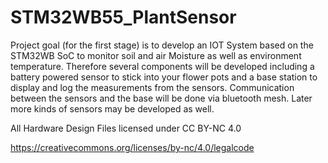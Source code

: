 # STM32WB55_PlantSensor
Project goal (for the first stage) is to develop an IOT System based on the STM32WB SoC to monitor soil and air Moisture as well as environment temperature.
Therefore several components will be developed including a battery powered sensor to stick into your flower pots and a base station to display and log the measurements from the sensors. 
Communication between the sensors and the base will be done via bluetooth mesh. Later more kinds of sensors may be developed as well.

All Hardware Design Files licensed under CC BY-NC 4.0 

https://creativecommons.org/licenses/by-nc/4.0/legalcode
